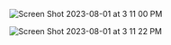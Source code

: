 
![Screen Shot 2023-08-01 at 3 11 00 PM](https://github.com/aisha-sk/react-blog/assets/85010415/42641197-3e02-4f7c-8b9d-4df13c47147f)

![Screen Shot 2023-08-01 at 3 11 22 PM](https://github.com/aisha-sk/react-blog/assets/85010415/a6fe9d32-2319-4f12-9fd0-96fd3b4d70b3)
